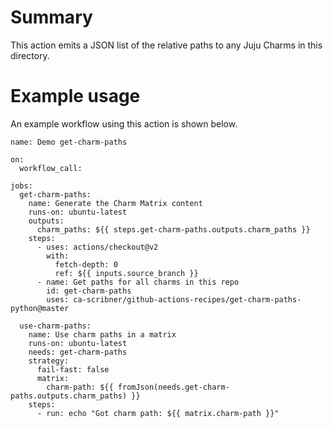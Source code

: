# Summary

This action emits a JSON list of the relative paths to any Juju Charms in this directory.

# Example usage

An example workflow using this action is shown below.

```
name: Demo get-charm-paths

on:
  workflow_call:

jobs:
  get-charm-paths:
    name: Generate the Charm Matrix content
    runs-on: ubuntu-latest
    outputs:
      charm_paths: ${{ steps.get-charm-paths.outputs.charm_paths }}
    steps:
      - uses: actions/checkout@v2
        with: 
          fetch-depth: 0
          ref: ${{ inputs.source_branch }}
      - name: Get paths for all charms in this repo
        id: get-charm-paths
        uses: ca-scribner/github-actions-recipes/get-charm-paths-python@master

  use-charm-paths:
    name: Use charm paths in a matrix
    runs-on: ubuntu-latest
    needs: get-charm-paths
    strategy:
      fail-fast: false
      matrix:
        charm-path: ${{ fromJson(needs.get-charm-paths.outputs.charm_paths) }}
    steps:
      - run: echo "Got charm path: ${{ matrix.charm-path }}"
```
